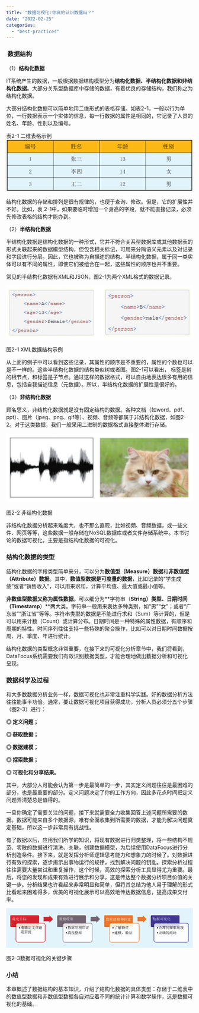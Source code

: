 ```yaml
---
title: "数据可视化:你真的认识数据吗？"
date: "2022-02-25"
categories: 
  - "best-practices"
---
```


###  数据结构

（1）**结构化数据**

IT系统产生的数据，一般根据数据结构模型分为**结构化数据、半结构化数据和非结构化数据**。大部分关系型数据库中存储的数据，有着优良的存储结构，我们称之为结构化数据。

大部分结构化数据可以简单地用二维形式的表格存储。如表2-1，一般以行为单位，一行数据表示一个实体的信息，每一行数据的属性是相同的，它记录了人员的姓名、年龄、性别以及编号。

表2-1 二维表格示例![](images/1645757150-二维表格示例.png)

结构化数据的存储和排列是很有规律的，也便于查询、修改。但是，它的扩展性并不好。比如，表 2-1中，如果要临时增加一个身高的字段，就不能直接记录，必须先修改表格的结构才能办到。

（2）**半结构化数据**

半结构化数据是结构化数据的一种形式，它并不符合关系型数据库或其他数据表的形式关联起来的数据模型结构，但包含相关标记，可用来分隔语义元素以及对记录和字段进行分层。因此，它也被称为自描述的结构。半结构化数据，属于同一类实体可以有不同的属性，即使它们被组合在一起，这些属性的顺序也并不重要。

常见的半结构化数据有XML和JSON，图2-1为两个XML格式的数据记录。

![](images/1645757187-xml表格结构示例.png)

图2-1 XML数据结构示例

从上面的例子中可以看到这些记录，其属性的顺序是不重要的，属性的个数也可以是不一样的。这些半结构化数据的结构类似树或者图。图2-1可以看出，<person> 标签是树的根节点，<name>和<gender>标签是子节点。通过这样的数据格式，可以自由地表达很多有用的信息，包括自我描述信息（元数据）。所以，半结构化数据的扩展性是很好的。

（3）**非结构化数据**

顾名思义，非结构化数据就是没有固定结构的数据。各种文档（如word、pdf、ppt）、图片（jpeg、png、gif等）、视频、音频等都属于非结构化数据，如图2-2。对于这类数据，我们一般采用二进制的数据格式直接整体进行存储。

![](images/1645757211-非结构化数据.png)

图2-2 非结构化数据

非结构化数据分析起来难度大，也不那么直观，比如视频、音频数据，或一些文件、网页等等，这些数据一般存储在NoSQL数据库或者文件存储系统中。本书讨论的数据可视化，主要是指结构化数据的可视化。

### 结构化数据的类型

结构化数据的字段类型简单来分，可以分为**数值型（****Measure****）数据**和**非数值型（****Attribute****）数据**。其中，**数值型数据是可度量的数据**，比如记录的“学生成绩”或者“销售收入”，可以用来求和，计算平均值、最大值或最小值等。

**非数值型数据又称为属性数据**。可以细分为**字符串（****String）类型、日期时间（Timestamp****）**两大类。字符串一般用来表达多种类别，如“男”“女”；或者“广东省”“浙江省”等等。字符串类型的数据是不能进行求和（Sum）等计算的，但是可以用来计数（Count）或计算分布。日期时间是一种特殊的属性数据，有顺序和周期的特性。时间序列往往支持一些特殊的聚合操作，比如可以对日期时间数据按周、月、季度、年进行统计。

结构化数据的类型概念非常重要，在接下来的可视化分析章节中，我们将看到，DataFocus系统需要我们有效识别数据类型，才能合理地做出数据分析和可视化呈现。

### 数据科学及过程

和大多数数据分析业务一样，数据可视化也非常注重科学实践。好的数据分析方法往往能事半功倍。通常，要让数据可视化项目获得成功，分析人员必须分五个步骤（图2-3）进行：

**◎ 定义问题；**

**◎ 获取数据；**

**◎ 数据建模；**

**◎ 探索数据；**

**◎ 可视化和分享结果。**

其中，大部分人可能会认为第一步是最简单的一步，其实定义问题往往是最困难的部分，也是最重要的部分。定义问题决定了你的工作方向，因此多花点时间把定义问题弄清楚总是值得的。

一旦你确定了需要关注的问题，接下来就需要全力收集回答上述问题所需要的数据。数据可能来自多个数据源，唯有全面收集到所需要的数据，才能为解决问题奠定基础，所以这一步非常具有挑战性。

有了数据以后，应用我们所学的知识，将现有数据进行归类整理，将一些结构不规范、零散的数据进行清洗、关联，创建数据模型，为后续使用DataFocus进行分析创造条件。接下来，就是发挥分析师逻辑思考能力和想象力的时候了。对数据进行有效的探索，逐步揭示出事物运行的规律，找到解决问题的钥匙。探索分析过程往往需要大量尝试和重复操作，这个时候，高效的探索分析工具显得尤为重要。最后，将您的发现和成果有效进行展示和分享，这是传达整个数据分析项目价值的关键一步。分析结果也许看起来非常明显和简单，但将其总结为他人易于理解的形式比看起来困难得多，优美的可视化展示可以高效地传达数据信息，提高成果交付率。

![](images/1645757250-数据可视化的关键步骤.png)

图2-3数据可视化的关键步骤

### 小结

本章概述了数据结构的基本知识，介绍了结构化数据的具体类型：存储于二维表中的数值型数据和非数值型数据各自对应着不同的统计计算和数学操作，这是数据可视化的基础。
